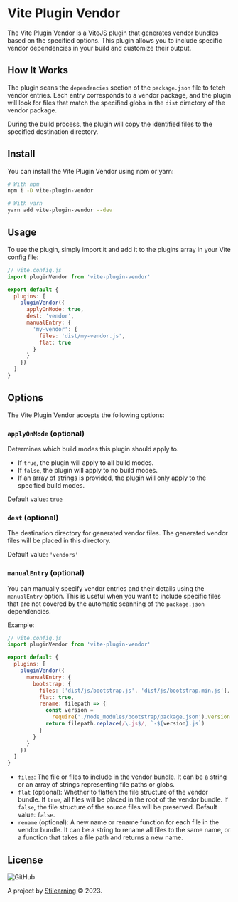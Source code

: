 # Vite Plugin Vendor

The Vite Plugin Vendor is a ViteJS plugin that generates vendor bundles based on the specified options. This plugin allows you to include specific vendor dependencies in your build and customize their output.

## How It Works

The plugin scans the `dependencies` section of the `package.json` file to fetch vendor entries. Each entry corresponds to a vendor package, and the plugin will look for files that match the specified globs in the `dist` directory of the vendor package.

During the build process, the plugin will copy the identified files to the specified destination directory.

## Install

You can install the Vite Plugin Vendor using npm or yarn:

```bash
# With npm
npm i -D vite-plugin-vendor

# With yarn
yarn add vite-plugin-vendor --dev
```

## Usage

To use the plugin, simply import it and add it to the plugins array in your Vite config file:

```js
// vite.config.js
import pluginVendor from 'vite-plugin-vendor'

export default {
  plugins: [
    pluginVendor({
      applyOnMode: true,
      dest: 'vendor',
      manualEntry: {
        'my-vendor': {
          files: 'dist/my-vendor.js',
          flat: true
        }
      }
    })
  ]
}
```

## Options

The Vite Plugin Vendor accepts the following options:

### `applyOnMode` (optional)

Determines which build modes this plugin should apply to.

- If `true`, the plugin will apply to all build modes.
- If `false`, the plugin will apply to no build modes.
- If an array of strings is provided, the plugin will only apply to the specified build modes.

Default value: `true`

### `dest` (optional)

The destination directory for generated vendor files. The generated vendor files will be placed in this directory.

Default value: `'vendors'`

### `manualEntry` (optional)

You can manually specify vendor entries and their details using the `manualEntry` option. This is useful when you want to include specific files that are not covered by the automatic scanning of the `package.json` dependencies.

Example:

```js
// vite.config.js
import pluginVendor from 'vite-plugin-vendor'

export default {
  plugins: [
    pluginVendor({
      manualEntry: {
        bootstrap: {
          files: ['dist/js/bootstrap.js', 'dist/js/bootstrap.min.js'],
          flat: true,
          rename: filepath => {
            const version =
              require('./node_modules/bootstrap/package.json').version
            return filepath.replace(/\.js$/, `-${version}.js`)
          }
        }
      }
    })
  ]
}
```

- `files`: The file or files to include in the vendor bundle. It can be a string or an array of strings representing file paths or globs.
- `flat` (optional): Whether to flatten the file structure of the vendor bundle. If `true`, all files will be placed in the root of the vendor bundle. If `false`, the file structure of the source files will be preserved. Default value: `false`.
- `rename` (optional): A new name or rename function for each file in the vendor bundle. It can be a string to rename all files to the same name, or a function that takes a file path and returns a new name.

## License

![GitHub](https://img.shields.io/github/license/bent10/vite-plugins)

A project by [Stilearning](https://stilearning.com) &copy; 2023.
